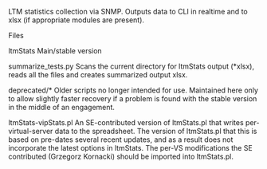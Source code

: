 LTM statistics collection via SNMP. Outputs data to CLI in realtime and to xlsx (if appropriate modules are present).

Files

ltmStats
  Main/stable version

summarize_tests.py
  Scans the current directory for ltmStats output (*xlsx), reads all the files and 
  creates summarized output xlsx.


deprecated/*
  Older scripts no longer intended for use. Maintained here only to allow slightly faster
  recovery if a problem is found with the stable version in the middle of an engagement.

ltmStats-vipStats.pl
  An SE-contributed version of ltmStats.pl that writes per-virtual-server 
  data to the spreadsheet. The version of ltmStats.pl that this is based
  on pre-dates several recent updates, and as a result does not 
  incorporate the latest options in ltmStats. The per-VS modifications 
  the SE contributed (Grzegorz Kornacki) should be imported into ltmStats.pl.
